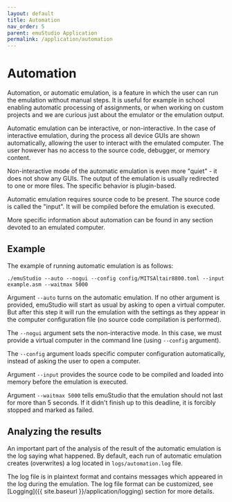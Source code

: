 ```yaml
---
layout: default
title: Automation
nav_order: 5
parent: emuStudio Application
permalink: /application/automation
---
```


# Automation

Automation, or automatic emulation, is a feature in which the user can run the emulation without manual steps.
It is useful for example in school enabling automatic processing of assignments, or when working on custom projects
and we are curious just about the emulator or the emulation output. 

Automatic emulation can be interactive, or non-interactive. In the case of interactive emulation, during the process all
device GUIs are shown automatically, allowing the user to interact with the emulated computer. The user however has no
access to the source code, debugger, or memory content.

Non-interactive mode of the automatic emulation is even more "quiet" - it does not show any GUIs. The output of the emulation
is usually redirected to one or more files. The specific behavior is plugin-based.

Automatic emulation requires source code to be present. The source code is called the "input". It will be compiled
before the emulation is executed.

More specific information about automation can be found in any section devoted to an emulated computer.

## Example

The example of running automatic emulation is as follows:

    ./emuStudio --auto --nogui --config config/MITSAltair8800.toml --input example.asm --waitmax 5000

Argument `--auto` turns on the automatic emulation. If no other argument is provided, emuStudio will start as usual by asking to open a virtual computer. But after this step it will run the emulation with the settings as they appear in the computer configuration file (no source code compilation is performed).

The `--nogui` argument sets the non-interactive mode. In this case, we must provide a virtual computer in the command line (using `--config` argument).

The `--config` argument loads specific computer configuration automatically, instead of asking the user to open a computer.

Argument `--input` provides the source code to be compiled and loaded into memory before the emulation is executed.

Argument `--waitmax 5000` tells emuStudio that the emulation should not last for more than 5 seconds. If it didn't finish up to this deadline, it is forcibly stopped and marked as failed.

## Analyzing the results

An important part of the analysis of the result of the automatic emulation is the log saying what happened. By default, each run of automatic emulation creates (overwrites) a log located in `logs/automation.log` file.

The log file is in plaintext format and contains messages which appeared in the log during the emulation.
The log file format can be customized, see [Logging]({{ site.baseurl }}/application/logging) section for more details. 
